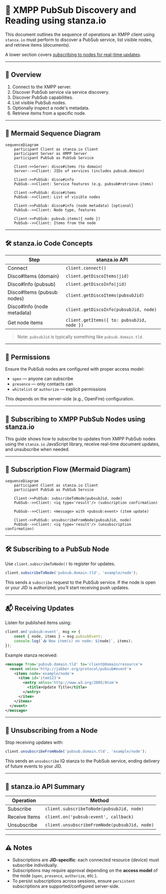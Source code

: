 # 📘 XMPP PubSub Discovery and Reading using stanza.io

This document outlines the sequence of operations an XMPP client using `stanza.io` must perform to discover a PubSub service, list visible nodes, and retrieve items (documents).

A lower section covers [subscribing to nodes for real-time updates](#-subscribing-to-xmpp-pubsub-nodes-using-stanzaio).

---

## 🧭 Overview

1. Connect to the XMPP server.
2. Discover PubSub service via service discovery.
3. Discover PubSub capabilities.
4. List visible PubSub nodes.
5. Optionally inspect a node's metadata.
6. Retrieve items from a specific node.

---

## 📘 Mermaid Sequence Diagram

```mermaid
sequenceDiagram
    participant Client as stanza.io Client
    participant Server as XMPP Server
    participant PubSub as PubSub Service

    Client->>Server: disco#items (to domain)
    Server-->>Client: JIDs of services (includes pubsub.domain)

    Client->>PubSub: disco#info
    PubSub-->>Client: Service features (e.g. pubsub#retrieve-items)

    Client->>PubSub: disco#items
    PubSub-->>Client: List of visible nodes

    Client->>PubSub: disco#info (node metadata) [optional]
    PubSub-->>Client: Node type, features

    Client->>PubSub: pubsub.items({ node })
    PubSub-->>Client: Items from the node
```

---

## 🛠️ stanza.io Code Concepts

| Step | stanza.io API |
|------|---------------|
| Connect | `client.connect()` |
| Disco#Items (domain) | `client.getDiscoItems(jid)` |
| Disco#Info (pubsub) | `client.getDiscoInfo(jid)` |
| Disco#Items (pubsub nodes) | `client.getDiscoItems(pubsubJid)` |
| Disco#Info (node metadata) | `client.getDiscoInfo(pubsubJid, node)` |
| Get node items | `client.getItems({ to: pubsubJid, node })` |

> Note: `pubsubJid` is typically something like `pubsub.domain.tld`.

---

## 🔐 Permissions

Ensure the PubSub nodes are configured with proper access model:
- `open` — anyone can subscribe
- `presence` — only contacts can
- `whitelist` or `authorize` — explicit permissions

This depends on the server-side (e.g., OpenFire) configuration.

---

## 📡 Subscribing to XMPP PubSub Nodes using stanza.io

This guide shows how to subscribe to updates from XMPP PubSub nodes using the `stanza.io` JavaScript library, receive real-time document updates, and unsubscribe when needed.

---

## 🔁 Subscription Flow (Mermaid Diagram)

```mermaid
sequenceDiagram
    participant Client as stanza.io Client
    participant PubSub as PubSub Service

    Client->>PubSub: subscribeToNode(pubsubJid, node)
    PubSub-->>Client: <iq type='result'/> (subscription confirmation)

    PubSub-->>Client: <message> with <pubsub:event> (item update)

    Client->>PubSub: unsubscribeFromNode(pubsubJid, node)
    PubSub-->>Client: <iq type='result'/> (unsubscription confirmation)
```

---

## 🛠️ Subscribing to a PubSub Node

Use `client.subscribeToNode()` to register for updates.

```js
client.subscribeToNode('pubsub.domain.tld', 'example/node');
```

This sends a `subscribe` request to the PubSub service. If the node is open or your JID is authorized, you’ll start receiving push updates.

---

## 📬 Receiving Updates

Listen for published items using:

```js
client.on('pubsub:event', msg => {
    const { node, items } = msg.pubsubEvent;
    console.log(`📥 New item(s) on node: ${node}`, items);
});
```

Example stanza received:

```xml
<message from='pubsub.domain.tld' to='client@domain/resource'>
  <event xmlns='http://jabber.org/protocol/pubsub#event'>
    <items node='example/node'>
      <item id='item123'>
        <entry xmlns='http://www.w3.org/2005/Atom'>
          <title>Update Title</title>
        </entry>
      </item>
    </items>
  </event>
</message>
```

---

## 🧹 Unsubscribing from a Node

Stop receiving updates with:

```js
client.unsubscribeFromNode('pubsub.domain.tld', 'example/node');
```

This sends an `unsubscribe` IQ stanza to the PubSub service, ending delivery of future events to your JID.

---

## 🧾 stanza.io API Summary

| Operation     | Method                                      |
|---------------|---------------------------------------------|
| Subscribe     | `client.subscribeToNode(pubsubJid, node)`   |
| Receive Items | `client.on('pubsub:event', callback)`       |
| Unsubscribe   | `client.unsubscribeFromNode(pubsubJid, node)`|

---

## ⚠️ Notes

- Subscriptions are **JID-specific**: each connected resource (device) must subscribe individually.
- Subscriptions may require approval depending on the **access model** of the node (`open`, `presence`, `authorize`, etc.).
- To persist subscriptions across sessions, ensure `persistent` subscriptions are supported/configured server-side.

